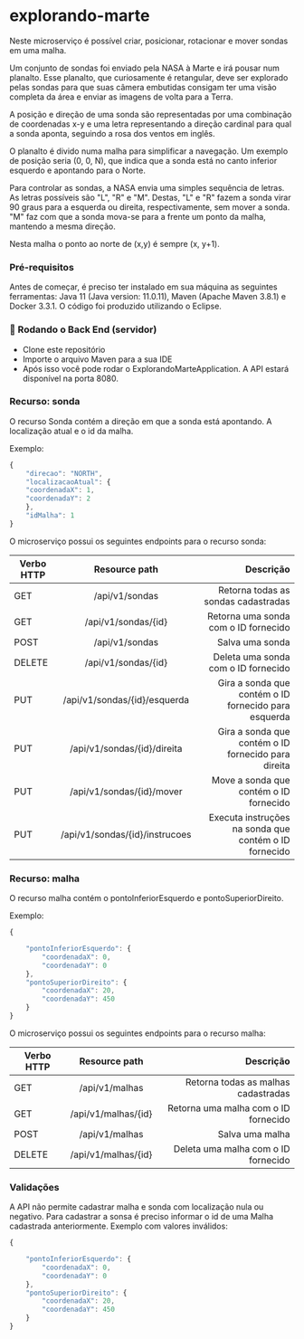 # explorando-marte

Neste microserviço é possível criar, posicionar, rotacionar e mover sondas em uma malha.

Um conjunto de sondas foi enviado pela NASA à Marte e irá pousar num planalto. Esse planalto, que curiosamente é retangular, deve ser explorado pelas sondas para que suas câmera embutidas consigam ter uma visão completa da área e enviar as imagens de volta para a Terra.

A posição e direção de uma sonda são representadas por uma combinação de coordenadas x-y e uma letra representando a direção cardinal para qual a sonda aponta, seguindo a rosa dos ventos em inglês.

O planalto é divido numa malha para simplificar a navegação. Um exemplo de posição seria (0, 0, N), que indica que a sonda está no canto inferior esquerdo e apontando para o Norte.

Para controlar as sondas, a NASA envia uma simples sequência de letras. As letras possíveis são "L", "R" e "M". Destas, "L" e "R" fazem a sonda virar 90 graus para a esquerda ou direita, respectivamente, sem mover a sonda. "M" faz com que a sonda mova-se para a frente um ponto da malha, mantendo a mesma direção.

Nesta malha o ponto ao norte de (x,y) é sempre (x, y+1).

### Pré-requisitos

Antes de começar, é preciso ter instalado em sua máquina as seguintes ferramentas:
Java 11 (Java version: 11.0.11), Maven (Apache Maven 3.8.1) e Docker 3.3.1. O código foi produzido utilizando o Eclipse.

### 🎲 Rodando o Back End (servidor)

- Clone este repositório
- Importe o arquivo Maven para a sua IDE
- Após isso você pode rodar o ExplorandoMarteApplication. A API estará disponível na porta 8080.

### Recurso: sonda

O recurso Sonda contém a direção em que a sonda está apontando. A localização atual e o id da malha.

Exemplo:
```javascript
{
    "direcao": "NORTH",
    "localizacaoAtual": {
    "coordenadaX": 1,
    "coordenadaY": 2
    },
    "idMalha": 1
}
```

O microserviço possui os seguintes endpoints para o recurso sonda:

| Verbo HTTP  |  Resource path                   |           Descrição                                    |
|-------------|:--------------------------------:|-------------------------------------------------------:|
| GET         |  /api/v1/sondas                  |   Retorna todas as sondas cadastradas                  |
| GET         |  /api/v1/sondas/{id}             |   Retorna uma sonda com o ID fornecido                 |
| POST        |  /api/v1/sondas                  |   Salva uma sonda                                      |
| DELETE      |  /api/v1/sondas/{id}             |   Deleta uma sonda com o ID fornecido                  |
| PUT         |  /api/v1/sondas/{id}/esquerda    |   Gira a sonda que contém o ID fornecido para esquerda |
| PUT         |  /api/v1/sondas/{id}/direita     |   Gira a sonda que contém o ID fornecido para direita  |
| PUT         |  /api/v1/sondas/{id}/mover       |   Move a sonda que contém o ID fornecido               |
| PUT         |  /api/v1/sondas/{id}/instrucoes  |   Executa instruções na sonda que contém o ID fornecido|

### Recurso: malha

O recurso malha contém o pontoInferiorEsquerdo e pontoSuperiorDireito.

Exemplo:
```javascript
{

    "pontoInferiorEsquerdo": {
        "coordenadaX": 0,
        "coordenadaY": 0
    },
    "pontoSuperiorDireito": {
        "coordenadaX": 20,
        "coordenadaY": 450
    }
}
```

O microserviço possui os seguintes endpoints para o recurso malha:

| Verbo HTTP  |  Resource path       |           Descrição                       |
|-------------|:--------------------:|------------------------------------------:|
| GET         |  /api/v1/malhas      |   Retorna todas as malhas cadastradas     |
| GET         |  /api/v1/malhas/{id} |   Retorna uma malha com o ID fornecido    |
| POST        |  /api/v1/malhas      |   Salva uma malha                         |
| DELETE      |  /api/v1/malhas/{id} |   Deleta uma malha com o ID fornecido     |

### Validações

A API não permite cadastrar malha e sonda com localização nula ou negativo. Para cadastrar a sonsa é preciso informar o id de uma Malha cadastrada anteriormente.
Exemplo com valores inválidos:
```javascript
{

    "pontoInferiorEsquerdo": {
        "coordenadaX": 0,
        "coordenadaY": 0
    },
    "pontoSuperiorDireito": {
        "coordenadaX": 20,
        "coordenadaY": 450
    }
}





